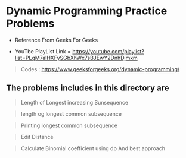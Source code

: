 # Dynamic Programming Practice Problems

* Reference From Geeks For Geeks 

* YouTbe PlayList Link = https://youtube.com/playlist?list=PLqM7alHXFySGbXhWx7sBJEwY2DnhDjmxm 

> Codes : https://www.geeksforgeeks.org/dynamic-programming/

## The problems includes in this directory are 

> Length of Longest increasing Sunsequence 

> length og longest common subsequence

> Printing longest common subsequence  

> Edit Distance

> Calculate Binomial coefficient using dp And best approach
